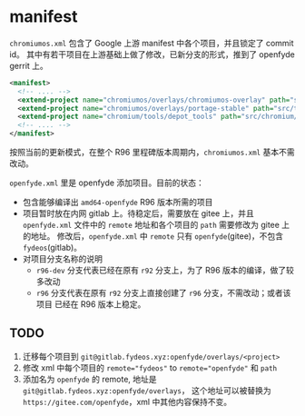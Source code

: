 # manifest

`chromiumos.xml` 包含了 Google 上游 manifest 中各个项目，并且锁定了 commit id。
其中有若干项目在上游基础上做了修改，已新分支的形式，推到了 openfyde gerrit 上。

<!-- markdownlint-disable line-length -->
```xml
<manifest>
  <!-- .... -->
  <extend-project name="chromiumos/overlays/chromiumos-overlay" path="src/third_party/chromiumos-overlay" revision="refs/heads/release-R96-14268.B-fydeos" origRev="refs/heads/release-R96-14268.B" />
  <extend-project name="chromiumos/overlays/portage-stable" path="src/third_party/portage-stable" revision="release-R96-14268.B-fydeos" origRev="refs/heads/release-R96-14268.B" />
  <extend-project name="chromium/tools/depot_tools" path="src/chromium/depot_tools" revision="release-R96-14268.B-fydeos" origRev="09f358bae36c316e3c4c39cd344de964bd0fed7c" />
  <!-- .... -->
</manifest>
```
<!-- markdownlint-enable line-length -->

按照当前的更新模式，在整个 R96 里程碑版本周期内，`chromiumos.xml` 基本不需改动。

`openfyde.xml` 里是 openfyde 添加项目。目前的状态：

* 包含能够编译出 `amd64-openfyde` R96 版本所需的项目
* 项目暂时放在内网 gitlab 上。待稳定后，需要放在 gitee 上，并且 `openfyde.xml`
  文件中的 `remote` 地址和各个项目的 `path` 需要修改为 gitee 上的地址。
  修改后，`openfyde.xml` 中 `remote` 只有 `openfyde`(gitee)，不包含 `fydeos`(gitlab)。
* 对项目分支名称的说明
  * `r96-dev` 分支代表已经在原有 `r92` 分支上，为了 R96 版本的编译，做了较多改动
  * `r96` 分支代表在原有 `r92` 分支上直接创建了 `r96` 分支，不需改动；或者该项目
    已经在 R96 版本上稳定。

## TODO

1. 迁移每个项目到 `git@gitlab.fydeos.xyz:openfyde/overlays/<project>`
2. 修改 xml 中每个项目的 `remote="fydeos"` to `remote="openfyde"` 和 `path`
3. 添加名为 `openfyde` 的 remote, 地址是 `git@gitlab.fydeos.xyz:openfyde/overlays`，
   这个地址可以被替换为 `https://gitee.com/openfyde`，xml 中其他内容保持不变。

